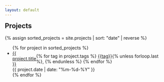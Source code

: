 ```yaml
---
layout: default
---
```


<section class="posts">
    <h2 style="margin-top: 0;">Projects</h2>
    {% assign sorted_projects = site.projects | sort: "date" | reverse %}
    <ul>
        {% for project in sorted_projects %}
        <li>
            <div style="display: flex; align-items: center;">
                <a href="{{ site.baseurl }}{{ project.url }}">{{ project.title }}</a>
                <div class="tags">
                    {% for tag in project.tags %}
                    <a href="/tag/{{tag}}">{{tag}}</a>{% unless forloop.last %}, {% endunless %}
                    {% endfor %}
                </div>
            </div>
            <time datetime="{{ project.date | date_to_xmlschema }}">{{ project.date | date: "%m-%d-%Y" }}</time>
        </li>
        {% endfor %}
    </ul>
</section>